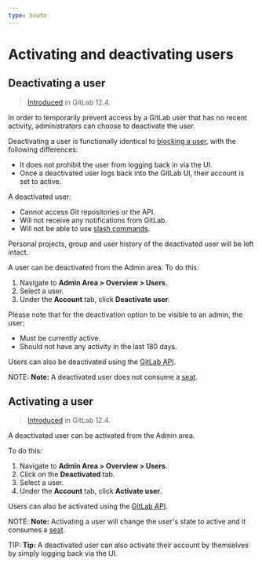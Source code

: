 ```yaml
---
type: howto
---
```


# Activating and deactivating users

## Deactivating a user

> [Introduced](https://gitlab.com/gitlab-org/gitlab-ce/issues/63921) in GitLab 12.4.

In order to temporarily prevent access by a GitLab user that has no recent activity, administrators can choose to deactivate the user.

Deactivating a user is functionally identical to [blocking a user](blocking_unblocking_users.md), with the following differences:

- It does not prohibit the user from logging back in via the UI.
- Once a deactivated user logs back into the GitLab UI, their account is set to active.

A deactivated user:

- Cannot access Git repositories or the API.
- Will not receive any notifications from GitLab.
- Will not be able to use [slash commands](../../../integration/slash_commands.md).

Personal projects, group and user history of the deactivated user will be left intact.

A user can be deactivated from the Admin area. To do this:

1. Navigate to  **Admin Area > Overview > Users**.
1. Select a user.
1. Under the **Account** tab, click **Deactivate user**.

Please note that for the deactivation option to be visible to an admin, the user:

- Must be currently active.
- Should not have any activity in the last 180 days.

Users can also be deactivated using the [GitLab API](../../../api/users.html#deactivate-user).

NOTE: **Note:**
A deactivated user does not consume a [seat](../../../subscriptions/index.md#managing-subscriptions).

## Activating a user

> [Introduced](https://gitlab.com/gitlab-org/gitlab-ce/issues/63921) in GitLab 12.4.

A deactivated user can be activated from the Admin area.

To do this:

1. Navigate to  **Admin Area > Overview > Users**.
1. Click on the **Deactivated** tab.
1. Select a user.
1. Under the **Account** tab, click **Activate user**.

Users can also be activated using the [GitLab API](../../../api/users.html#activate-user).

NOTE: **Note:**
Activating a user will change the user's state to active and it consumes a [seat](../../../subscriptions/index.md#managing-subscriptions).

TIP: **Tip:**
A deactivated user can also activate their account by themselves by simply logging back via the UI.
